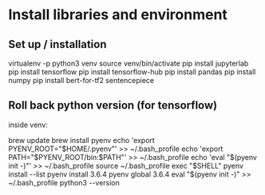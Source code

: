 # Install libraries and environment 
## Set up / installation 
virtualenv -p python3 venv
source venv/bin/activate
pip install jupyterlab
pip install tensorflow
pip install tensorflow-hub
pip install pandas
pip install numpy
pip install bert-for-tf2 sentencepiece

## Roll back python version (for tensorflow)
inside venv: 

brew update
brew install pyenv
echo 'export PYENV_ROOT="$HOME/.pyenv"' >> ~/.bash_profile
echo 'export PATH="$PYENV_ROOT/bin:$PATH"' >> ~/.bash_profile
echo 'eval "$(pyenv init -)"' >> ~/.bash_profile
source ~/.bash_profile
exec "$SHELL"
pyenv install --list
pyenv install 3.6.4 
pyenv global 3.6.4 
eval "$(pyenv init -)" >> ~/.bash_profile
python3 --version

